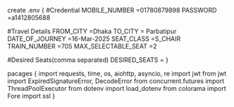 create .env {
#Credential
MOBILE_NUMBER =01780879898
PASSWORD =a1412805688

#Travel Details
FROM_CITY =Dhaka
TO_CITY = Parbatipur
DATE_OF_JOURNEY =16-Mar-2025
SEAT_CLASS =S_CHAIR
TRAIN_NUMBER =705
MAX_SELECTABLE_SEAT =2

#Desired Seats(comma separated)
DESIRED_SEATS =
}

pacages
{
import requests, time, os, aiohttp, asyncio, re
import jwt
from jwt import ExpiredSignatureError, DecodeError
from concurrent.futures import ThreadPoolExecutor
from dotenv import load_dotenv
from colorama import Fore
import ssl
}

